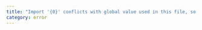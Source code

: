 ```yaml
---
title: "Import '{0}' conflicts with global value used in this file, so must be declared with a type-only import when 'isolatedModules' is enabled."
category: error
---
```

